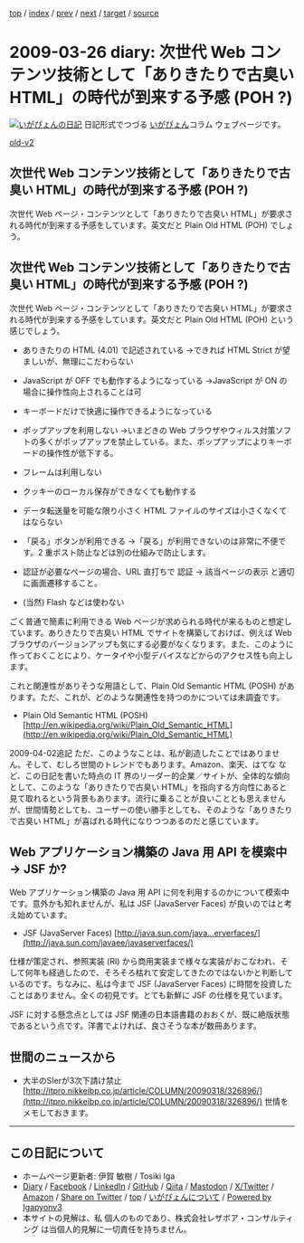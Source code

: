 [top](../index.html) 
 / [index](index.html) 
 / [prev](ig090325.html) 
 / [next](ig090328.html) 
 / [target](https://www.igapyon.jp/igapyon/diary/2009/ig090326.html) 
 / [source](https://github.com/igapyon/diary/blob/master/2009/ig090326.src.md) 

2009-03-26 diary: 次世代 Web コンテンツ技術として「ありきたりで古臭い HTML」の時代が到来する予感 (POH ?)
=====================================================================================================
[![いがぴょんの日記](https://www.igapyon.jp/igapyon/diary/images/iga202308_64.jpg "いがぴょん")](https://www.igapyon.jp/igapyon/diary/memo/memoigapyon.html) 日記形式でつづる [いがぴょん](https://www.igapyon.jp/igapyon/diary/memo/memoigapyon.html)コラム ウェブページです。

[old-v2](ig090326-orig.html)

## 次世代 Web コンテンツ技術として「ありきたりで古臭い HTML」の時代が到来する予感 (POH ?)

次世代 Web ページ・コンテンツとして「ありきたりで古臭い HTML」が要求される時代が到来する予感をしています。英文だと Plain Old HTML (POH) でしょう。


## 次世代 Web コンテンツ技術として「ありきたりで古臭い HTML」の時代が到来する予感 (POH ?)

次世代 Web ページ・コンテンツとして「ありきたりで古臭い HTML」が要求される時代が到来する予感をしています。英文だと Plain Old
HTML (POH) という感じでしょう。

* ありきたりの HTML (4.01) で記述されている
  →できれば HTML Strict が望ましいが、無理にこだわらない
  
* JavaScript が OFF でも動作するようになっている
  →JavaScript が ON の場合に操作性向上されることは可
  
* キーボードだけで快適に操作できるようになっている
  
* ポップアップを利用しない
  →いまどきの Web ブラウザやウィルス対策ソフトの多くがポップアップを禁止している。また、ポップアップによりキーボードの操作性が低下する。
  
* フレームは利用しない
  
* クッキーのローカル保存ができなくても動作する
  
* データ転送量を可能な限り小さく
  HTML ファイルのサイズは小さくなくてはならない
  
* 「戻る」ボタンが利用できる
  →「戻る」が利用できないのは非常に不便です。2 重ポスト防止などは別の仕組みで防止します。
  
* 認証が必要なページの場合、URL 直打ちで 認証 → 該当ページの表示 と適切に画面遷移すること。
  
* (当然) Flash などは使わない

ごく普通で簡素に利用できる Web ページが求められる時代が来るものと想定しています。ありきたりで古臭い HTML でサイトを構築しておけば、例えば
Web ブラウザのバージョンアップも気にする必要がなくなります。また、このように作っておくことにより、ケータイや小型デバイスなどからのアクセス性も向上します。

これと関連性がありそうな用語として、Plain Old Semantic HTML (POSH) があります。ただ、これが、どのような関連性を持つのかについては未調査です。

* Plain Old Semantic HTML (POSH)
  [http://en.wikipedia.org/wiki/Plain_Old_Semantic_HTML](http://en.wikipedia.org/wiki/Plain_Old_Semantic_HTML)

2009-04-02追記 ただ、このようなことは、私が創造したことではありません。そして、むしろ世間のトレンドでもあります。Amazon、楽天、はてな など、この日記を書いた時点の
IT 界のリーダー的企業／サイトが、全体的な傾向として、このような「ありきたりで古臭い HTML」を指向する方向性にあると見て取れるという背景もあります。流行に乗ることが良いこととも思えませんが、世間情勢としても、ユーザーの使い勝手としても、そのような「ありきたりで古臭い
HTML」が喜ばれる時代になりつつあるのだと感じています。

## Web アプリケーション構築の Java 用 API を模索中 → JSF か?

Web アプリケーション構築の Java 用 API に何を利用するのかについて模索中です。意外かも知れませんが、私は JSF (JavaServer
Faces) が良いのではと考え始めています。

* JSF (JavaServer Faces)
  [http://java.sun.com/java...erverfaces/](http://java.sun.com/javaee/javaserverfaces/)

仕様が策定され、参照実装 (RI) から商用実装まで様々な実装がおこなわれ、そして何年も経過したので、そろそろ枯れて安定してきたのではないかと判断しているのです。ちなみに、私は今まで JSF (JavaServer Faces) に時間を投資したことはありません。全くの初見です。とても新鮮に JSF の仕様を見ています。

JSF に対する懸念点としては JSF 関連の日本語書籍のおおくが、既に絶版状態であるという点です。洋書でよければ、良さそうな本が数冊あります。

## 世間のニュースから

* 大半のSIerが3次下請け禁止
  [http://itpro.nikkeibp.co.jp/article/COLUMN/20090318/326896/](http://itpro.nikkeibp.co.jp/article/COLUMN/20090318/326896/)
  世情をメモしておきます。


----------------------------------------------------------------------------------------------------

## この日記について

* ホームページ更新者: 伊賀 敏樹 / Tosiki Iga
* [Diary](https://www.igapyon.jp/igapyon/diary/) / [Facebook](https://www.facebook.com/igapyon) / [LinkedIn](https://www.linkedin.com/in/toshikiiga) / [GitHub](https://github.com/igapyon) / [Qiita](https://qiita.com/igapyon) / [Mastodon](https://social.vivaldi.net/@igapyon) / [X/Twitter](https://twitter.com/ToshikiIga) / [Amazon](https://www.amazon.co.jp/%E4%BC%8A%E8%B3%80-%E6%95%8F%E6%A8%B9/e/B004LTQWCQ) / 
[Share on Twitter](https://twitter.com/intent/tweet?hashtags=igapyon%2Cdiary%2C%E3%81%84%E3%81%8C%E3%81%B4%E3%82%87%E3%82%93&text=%E6%AC%A1%E4%B8%96%E4%BB%A3+Web+%E3%82%B3%E3%83%B3%E3%83%86%E3%83%B3%E3%83%84%E6%8A%80%E8%A1%93%E3%81%A8%E3%81%97%E3%81%A6%E3%80%8C%E3%81%82%E3%82%8A%E3%81%8D%E3%81%9F%E3%82%8A%E3%81%A7%E5%8F%A4%E8%87%AD%E3%81%84+HTML%E3%80%8D%E3%81%AE%E6%99%82%E4%BB%A3%E3%81%8C%E5%88%B0%E6%9D%A5%E3%81%99%E3%82%8B%E4%BA%88%E6%84%9F+%28POH+%3F%29&url=https%3A%2F%2Fwww.igapyon.jp%2Figapyon%2Fdiary%2F2009%2Fig090326.html) / [top](../index.html) / [いがぴょんについて](https://www.igapyon.jp/igapyon/diary/memo/memoigapyon.html) / [Powered by Igapyonv3](https://github.com/igapyon/igapyonv3)
* 本サイトの見解は、私 個人のものであり、株式会社レザボア・コンサルティング は当個人的見解に一切責任を持ちません。 
